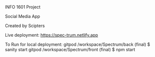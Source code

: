 INFO 1601 Project 

Social Media App

Created by Scipters 

Live deployment: https://spec-trum.netlify.app

To Run for local deployment:
gitpod /workspace/Spectrum/back (final) $ sanity start
gitpod /workspace/Spectrum/front (final) $ npm start